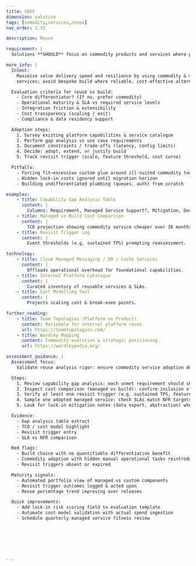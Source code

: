 ```yaml
---
title: SD05
dimension: solution
tags: [comodity,services,reuse]
nav_order: 2.35

description: Reuse

requirement: |
  Solutions **SHOULD** focus on commodity products and services where possible/sensible.

more_info: |
  Intent:
    Maximise value delivery speed and resilience by using commodity & managed
    services; avoid bespoke build where reliable, cost-effective alternatives exist.

  Evaluation criteria for reuse vs build:
    - Core differentiator? (If no, prefer commodity)
    - Operational maturity & SLA vs required service levels
    - Integration friction & extensibility
    - Cost transparency (scaling / exit)
    - Compliance & data residency support

  Adoption steps:
    1. Survey existing platform capabilities & service catalogue
    2. Perform gap analysis vs use case requirements
    3. Document constraints / trade-offs (latency, config limits)
    4. Decide: adopt, extend, or justify build
    5. Track revisit trigger (scale, feature threshold, cost curve)

  Pitfalls:
    - Forcing fit—excessive custom glue around ill-suited commodity tool
    - Hidden lock-in costs ignored until migration horizon
    - Building undifferentiated plumbing (queues, auth) from scratch

examples: 
    - title: Capability Gap Analysis Table
      content: |
        Columns: Requirement, Managed Service Support?, Mitigation, Decision.
    - title: Managed vs Build Cost Comparison
      content: |
        TCO projection showing commodity service cheaper over 36 months.
    - title: Revisit Trigger Log
      content: |
        Event thresholds (e.g. sustained TPS) prompting reassessment.

technology:
    - title: Cloud Managed Messaging / DB / Cache Services
      content: |
        Offloads operational overhead for foundational capabilities.
    - title: Internal Platform Catalogue
      content: |
        Curated inventory of reusable services & SLAs.
    - title: Cost Modelling Tool
      content: |
        Projects scaling cost & break-even points.

further_reading:
    - title: Team Topologies (Platform as Product)
      content: Rationale for internal platform reuse.
      url: https://teamtopologies.com/
    - title: Wardley Mapping
      content: Commodity evolution & strategic positioning.
      url: https://wardleypedia.org/

assessment_guidance: |
  Assessment focus:
    Validate reuse analysis rigor: ensure commodity service adoption decisions balance fit vs build justification and include revisit triggers.

  Steps:
    1. Review capability gap analysis: each unmet requirement should show mitigation or rationale for custom build.
    2. Inspect cost comparison (managed vs build): confirm inclusion of run, support, scaling, compliance, and exit cost.
    3. Verify at least one revisit trigger (e.g. sustained TPS, feature backlog growth) documented for chosen commodity service.
    4. Sample one adopted managed service: check SLAs match NFR targets & incident history assessed.
    5. Look for lock-in mitigation notes (data export, abstraction) where using higher-risk proprietary services.

  Evidence:
    - Gap analysis table extract
    - TCO / cost model highlight
    - Revisit trigger entry
    - SLA vs NFR comparison

  Red flags:
    - Build choice with no quantifiable differentiation benefit
    - Commodity adoption with hidden manual operational tasks reintroduced
    - Revisit triggers absent or expired

  Maturity signals:
    - Automated portfolio view of managed vs custom components
    - Revisit trigger outcomes logged & acted upon
    - Reuse percentage trend improving over releases

  Quick improvements:
    - Add lock-in risk scoring field to evaluation template
    - Automate cost model validation with actual spend ingestion
    - Schedule quarterly managed service fitness review







---
```

